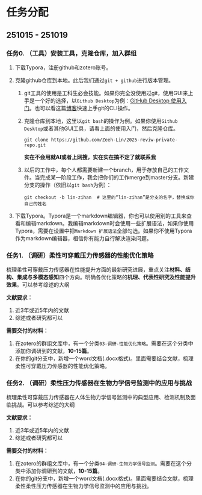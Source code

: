 # 任务分配

## 251015 - 251019

### 任务0. （工具）安装工具，克隆仓库，加入群组

1. 下载Typora，注册github和zotero账号。

2. 克隆github仓库到本地。此后我们通过`git + github`进行版本管理。

   1. git工具的使用是工科生必会技能。如果你完全没使用过git，使用GUI来上手是一个好的选择，以`Github Desktop`为例：[GitHub Desktop 使用入门](https://docs.github.com/zh/desktop/overview/getting-started-with-github-desktop)。也可以看这篇[博客](https://www.ruanyifeng.com/blog/2015/12/git-cheat-sheet.html)快速上手git的CLI操作。

   2. 克隆仓库到本地，这里以`git bash`的操作为例。如果你使用`Github Desktop`或者其他GUI工具，请看上面的使用入门，然后克隆仓库。
      ```git bash
      git clone https://github.com/Zeeh-Lin/2025-reviw-private-repo.git
      ```

      **实在不会用就AI或者上网搜，实在实在搞不定了就联系我**

   3. 以后的工作中，每个人都需要新建一个branch，用于存放自己的工作文件。当完成某一阶段工作，我会把你们的工作merge到master分支。新建分支的操作（依旧以`git bash`为例）：

      ``` git bash
      git checkout -b lin-zihan  # 这里的“lin-zihan”是分支的名字，替换成你自己的姓名
      ```

3. 下载Typora。Typora是一个markdown编辑器，你也可以使用别的工具来查看和编辑markdown。我编辑markdown时会使用一些扩展语法，如果你使用Typora，需要在设置中把`Markdown 扩展语法`全部勾选。如果你不使用Typora作为markdown编辑器，相信你有能力自行解决渲染问题。

### 任务1. （调研）柔性可穿戴压力传感器的性能优化策略

梳理柔性可穿戴压力传感器在性能提升方面的最新研究进展，重点关注**材料、结构、集成与多模态感知**四个方向。明确各优化策略的**机理、代表性研究及性能提升效果**。可以参考综述的大纲

**文献要求：**

1. 近3年或近5年内的文献
2. 综述或者研究都可以

**需要交付的材料：**

1. 在zotero的群组文库中，有一个分类`03-调研-性能优化策略`。需要在这个分类中添加你调研到的文献，**10-15篇**。
2. 在你的git分支中，新增一个word文档(.docx格式)。里面需要结合文献，梳理柔性可穿戴压力传感器的性能优化策略。

### 任务2. （调研）柔性压力传感器在生物力学信号监测中的应用与挑战

梳理柔性可穿戴压力传感器在人体生物力学信号监测中的典型应用、检测机制及面临挑战。可以参考综述的大纲

**文献要求：**

1. 近3年或近5年内的文献
2. 综述或者研究都可以

**需要交付的材料：**

1. 在zotero的群组文库中，有一个分类`04-调研-生物力学信号监测`。需要在这个分类中添加你调研到的文献，**10-15篇**。
2. 在你的git分支中，新增一个word文档(.docx格式)。里面需要结合文献，梳理柔性柔性压力传感器在生物力学信号监测中的应用与挑战。